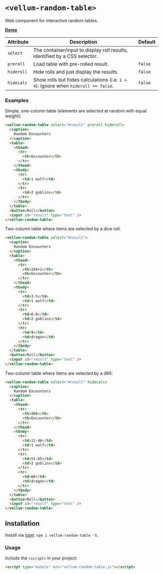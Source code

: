 # `<vellum-random-table>`

Web component for interactive random tables.

**[Demo](https://grislyeye.github.io/vellum-random-table/)**

| Attribute  | Description                                                                        | Default |
| ---------- | ---------------------------------------------------------------------------------- | ------- |
| `select`   | The container/input to display roll results, identified by a CSS selector.         |         |
| `preroll`  | Load table with pre-rolled result.                                                 | `false` |
| `hideroll` | Hide rolls and just display the results.                                           | `false` |
| `hidecalc` | Show rolls but hides calculations (i.e. `1 + 4`). Ignore when `hideroll == false`. | `false` |

### Examples

Simple, one-column table (elements are selected at random with equal weight):

```html
<vellum-random-table select="#result" preroll hideroll>
  <caption>
    Random Encounters
  </caption>
  <table>
    <thead>
      <tr>
        <th>Encounter</th>
      </tr>
    </thead>
    <tbody>
      <tr>
        <td>1 wolf</td>
      </tr>
      <tr>
        <td>2 goblins</td>
      </tr>
    </tbody>
  </table>
  <button>Roll</button>
  <input id="result" type="text" />
</vellum-random-table>
```

Two-column table where items are selected by a dice roll:

```html
<vellum-random-table select="#result">
  <caption>
    Random Encounters
  </caption>
  <table>
    <thead>
      <tr>
        <th>2d4+1</th>
        <th>Encounter</th>
      </tr>
    </thead>
    <tbody>
      <tr>
        <td>3-5</td>
        <td>1 wolf</td>
      </tr>
      <tr>
        <td>6-8</td>
        <td>2 goblins</td>
      </tr>
      <tr>
        <td>9</td>
        <td>dragon</td>
      </tr>
    </tbody>
  </table>
  <button>Roll</button>
  <input id="result" type="text" />
</vellum-random-table>
```

Two-column table where items are selected by a d66:

```html
<vellum-random-table select="#result" hidecalc>
  <caption>
    Random Encounters
  </caption>
  <table>
    <thead>
      <tr>
        <th>d66</th>
        <th>Encounter</th>
      </tr>
    </thead>
    <tbody>
      <tr>
        <td>11-46</td>
        <td>1 wolf</td>
      </tr>
      <tr>
        <td>51-65</td>
        <td>2 goblins</td>
      </tr>
      <tr>
        <td>66</td>
        <td>dragon</td>
      </tr>
    </tbody>
  </table>
  <button>Roll</button>
  <input id="result" type="text" />
</vellum-random-table>
```

## Installation

Install via [npm](https://www.npmjs.com/package/@daviddarnes/component-name): `npm i vellum-random-table -S`.

### Usage

Include the `<script>` in your project:

```html
<script type="module" src="vellum-random-table.js"></script>
```
